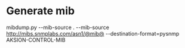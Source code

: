 # Generate mib
mibdump.py --mib-source . --mib-source http://mibs.snmplabs.com/asn1/@mib@  --destination-format=pysnmp AKSION-CONTROL-MIB

